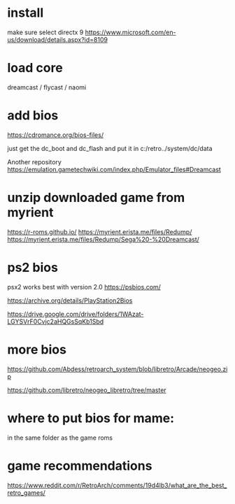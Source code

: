 # install
make sure select directx 9
https://www.microsoft.com/en-us/download/details.aspx?id=8109

# load core
dreamcast / flycast / naomi

# add bios
https://cdromance.org/bios-files/

just get the dc_boot and dc_flash
and put it in c:/retro../system/dc/data

Another repository
https://emulation.gametechwiki.com/index.php/Emulator_files#Dreamcast

# unzip downloaded game from myrient
https://r-roms.github.io/
https://myrient.erista.me/files/Redump/
https://myrient.erista.me/files/Redump/Sega%20-%20Dreamcast/

# ps2 bios
psx2 works best with version 2.0
https://psbios.com/

https://archive.org/details/PlayStation2Bios

https://drive.google.com/drive/folders/1WAzat-LGYSVrF0Cvjc2aHQGsSqKb1Sbd

# more bios
https://github.com/Abdess/retroarch_system/blob/libretro/Arcade/neogeo.zip

https://github.com/libretro/neogeo_libretro/tree/master

# where to put bios for mame:
in the same folder as the game roms

# game recommendations
https://www.reddit.com/r/RetroArch/comments/19d4lb3/what_are_the_best_retro_games/